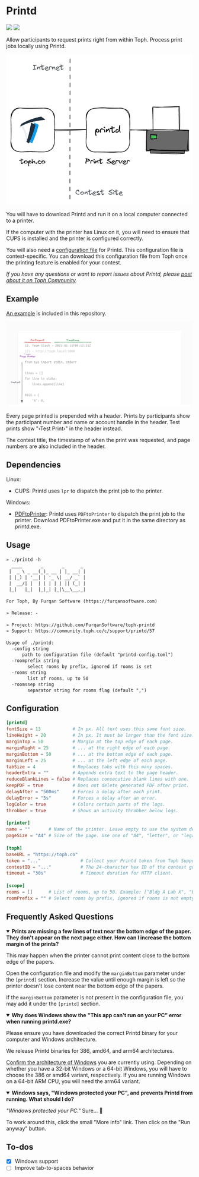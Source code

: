 # Printd

[![](https://img.shields.io/github/v/release/FurqanSoftware/toph-printd)](https://github.com/FurqanSoftware/toph-printd/releases) [![](https://img.shields.io/badge/support-community.toph.co-blue)](https://community.toph.co/c/support/printd/57)

Allow participants to request prints right from within Toph. Process print jobs locally using Printd.

![](overview.png)

You will have to download Printd and run it on a local computer connected to a printer.

If the computer with the printer has Linux on it, you will need to ensure that CUPS is installed and the printer is configured correctly.

You will also need a [configuration file](#configuration) for Printd. This configuration file is contest-specific. You can download this configuration file from Toph once the printing feature is enabled for your contest.

_If you have any questions or want to report issues about Printd, please [post about it on Toph Community](https://community.toph.co/new-topic?category=support/printd)._

## Example

[An example](example/example.pdf) is included in this repository.

![](example/header.png)

Every page printed is prepended with a header. Prints by participants show the participant number and name or account handle in the header. Test prints show "‹Test Print›" in the header instead.

The contest title, the timestamp of when the print was requested, and page numbers are also included in the header.

## Dependencies

Linux:

- CUPS: Printd uses `lpr` to dispatch the print job to the printer.

Windows:

- [PDFtoPrinter](http://www.columbia.edu/~em36/pdftoprinter.html): Printd uses `PDFtoPrinter` to dispatch the print job to the printer. Download PDFtoPrinter.exe and put it in the same directory as printd.exe.

## Usage

```
» ./printd -h
  ____       _       _      _ 
 |  _ \ _ __(_)_ __ | |_ __| |
 | |_) | '__| | '_ \| __/ _` |
 |  __/| |  | | | | | || (_| |
 |_|   |_|  |_|_| |_|\__\__,_|

For Toph, By Furqan Software (https://furqansoftware.com)

» Release: -

» Project: https://github.com/FurqanSoftware/toph-printd
» Support: https://community.toph.co/c/support/printd/57

Usage of ./printd:
  -config string
      path to configuration file (default "printd-config.toml")
  -roomprefix string
     	select rooms by prefix, ignored if rooms is set
  -rooms string
     	list of rooms, up to 50
  -roomssep string
     	separator string for rooms flag (default ",")
```

## Configuration

``` toml
[printd]
fontSize = 13            # In px. All text uses this same font size.
lineHeight = 20          # In px. It must be larger than the font size.
marginTop = 50           # Margin at the top edge of each page.
marginRight = 25         # ... at the right edge of each page.
marginBottom = 50        # ... at the bottom edge of each page.
marginLeft = 25          # ... at the left edge of each page.
tabSize = 4              # Replaces tabs with this many spaces.
headerExtra = ""         # Appends extra text to the page header.
reduceBlankLines = false # Replaces consecutive blank lines with one.
keepPDF = true           # Does not delete generated PDF after print.
delayAfter = "500ms"     # Forces a delay after each print.
delayError = "5s"        # Forces a delay after an error.
logColor = true          # Colors certain parts of the logs.
throbber = true          # Shows an activity throbber below logs.

[printer]
name = ""       # Name of the printer. Leave empty to use the system default.
pageSize = "A4" # Size of the page. Use one of "A4", "letter", or "legal".

[toph]
baseURL = "https://toph.co"
token = "..."               # Collect your Printd token from Toph Support. The token is contest-specific.
contestID = "..."           # The 24-character hex ID of the contest goes here.
timeout = "30s"             # Timeout duration for HTTP client.

[scope]
rooms = []      # List of rooms, up to 50. Example: ["Bldg A Lab X", "Bldg A Lab Y"]
roomPrefix = "" # Select rooms by prefix, ignored if rooms is not empty. Example: "Bldg B" matches "Bldg B Lab X", "Bldg B Lab Y", etc.
```

## Frequently Asked Questions

<details open>
<summary><b>Prints are missing a few lines of text near the bottom edge of the paper. They don't appear on the next page either. How can I increase the bottom margin of the prints?</b></summary>

This may happen when the printer cannot print content close to the bottom edge of the papers.

Open the configuration file and modify the `marginBottom` parameter under the `[printd]` section. Increase the value until enough margin is left so the printer doesn't lose content near the bottom edge of the papers.

If the `marginBottom` parameter is not present in the configuration file, you may add it under the `[printd]` section.

</details>

<details open>
<summary><b>Why does Windows show the "This app can't run on your PC" error when running printd.exe?</b></summary>

Please ensure you have downloaded the correct Printd binary for your computer and Windows architecture.

We release Printd binaries for 386, amd64, and arm64 architectures.

[Confirm the architecture of Windows](https://support.microsoft.com/en-us/windows/32-bit-and-64-bit-windows-frequently-asked-questions-c6ca9541-8dce-4d48-0415-94a3faa2e13d) you are currently using. Depending on whether you have a 32-bit Windows or a 64-bit Windows, you will have to choose the 386 or amd64 variant, respectively. If you are running Windows on a 64-bit ARM CPU, you will need the arm64 variant.

</details>

<details open>

<summary><b>Windows says, "Windows protected your PC", and prevents Printd from running. What should I do?</b></summary>

_"Windows protected your PC."_ Sure... :clap:

To work around this, click the small "More info" link. Then click on the "Run anyway" button.

</details>

## To-dos

- [x] Windows support
- [ ] Improve tab-to-spaces behavior
